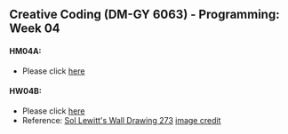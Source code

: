 ## Creative Coding (DM-GY 6063) - Programming: Week 04

#### HM04A:
- Please click [here](https://lauren-tsao-dm-gy-6063-2024fall-b.github.io/HW04/HW04A/)

#### HW04B:
- Please click [here](https://lauren-tsao-dm-gy-6063-2024fall-b.github.io/HW04/HW04B/)
- Reference: [Sol Lewitt's Wall Drawing 273](./images/Sol_Lewitt_Wall_Drawing_273.jpg) [image credit](https://gkamps.medium.com/amateur-art-reviews-sol-lewitts-wall-drawing-273-61d1c600413)

